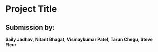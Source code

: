 # Project Title

## Submission by:
**Saily Jadhav**, **Nitant Bhagat**, **Vismaykumar Patel**, **Tarun Chegu**, **Steve Fleur**
